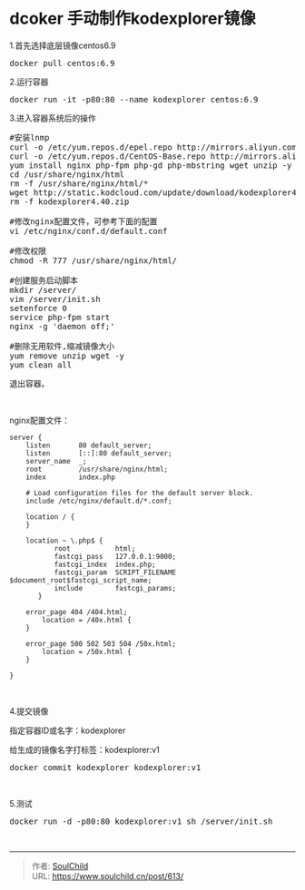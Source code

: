 # dcoker 手动制作kodexplorer镜像

<!--more-->
1.首先选择底层镜像centos6.9
<pre>docker pull centos:6.9</pre>
2.运行容器
<pre>docker run -it -p80:80 --name kodexplorer centos:6.9</pre>
3.进入容器系统后的操作
<pre>#安装lnmp
curl -o /etc/yum.repos.d/epel.repo http://mirrors.aliyun.com/repo/epel-6.repo
curl -o /etc/yum.repos.d/CentOS-Base.repo http://mirrors.aliyun.com/repo/Centos-6.repo
yum install nginx php-fpm php-gd php-mbstring wget unzip -y
cd /usr/share/nginx/html
rm -f /usr/share/nginx/html/*
wget http://static.kodcloud.com/update/download/kodexplorer4.40.zip
rm -f kodexplorer4.40.zip

#修改nginx配置文件，可参考下面的配置
vi /etc/nginx/conf.d/default.conf

#修改权限
chmod -R 777 /usr/share/nginx/html/

#创建服务启动脚本
mkdir /server/
vim /server/init.sh
setenforce 0
service php-fpm start
nginx -g 'daemon off;'

#删除无用软件,缩减镜像大小
yum remove unzip wget -y
yum clean all</pre>
退出容器。

&nbsp;

nginx配置文件：
<pre class="pure-highlightjs"><code class="nginx">server {
    listen       80 default_server;
    listen       [::]:80 default_server;
    server_name  _;
    root         /usr/share/nginx/html;
    index        index.php

    # Load configuration files for the default server block.
    include /etc/nginx/default.d/*.conf;

    location / {
    }

    location ~ \.php$ {
           root           html;
           fastcgi_pass   127.0.0.1:9000;
           fastcgi_index  index.php;
           fastcgi_param  SCRIPT_FILENAME  $document_root$fastcgi_script_name;
           include        fastcgi_params;
       }

    error_page 404 /404.html;
        location = /40x.html {
    }

    error_page 500 502 503 504 /50x.html;
        location = /50x.html {
    }

}</code></pre>
&nbsp;

4.提交镜像

指定容器ID或名字：kodexplorer

给生成的镜像名字打标签：kodexplorer:v1
<pre>docker commit kodexplorer kodexplorer:v1</pre>
&nbsp;

5.测试
<pre>docker run -d -p80:80 kodexplorer:v1 sh /server/init.sh</pre>
&nbsp;


---

> 作者: [SoulChild](https://www.soulchild.cn)  
> URL: https://www.soulchild.cn/post/613/  

